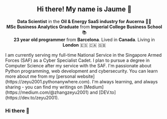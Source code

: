 <h2 align='center'> Hi there! My name is Jaume 👋 </h2>

<p align='center'>
  <b>Data Scientist</b> in the <b>Oil & Energy SaaS industry for Aucerna</b> 👨‍💻 </br>
  <b>MSc Business Analytics Graduate</b> from <b>Imperial College Business School</b> 📚 </br>
  <b>23 year old programmer</b> from <b>Barcelona</b>. Lived in <b>Canada</b>. Living in <b>London</b> 🇪🇸 🇨🇦 🇬🇧</br>
</p>

<p>I am currently serving my full-time National Service in the Singapore Armed Forces (SAF) as a Cyber Specialist Cadet. I plan to pursue a 
degree in Computer Science after my service with the SAF. I'm passionate about Python programming, web development and cybersecurity. You can 
learn more about me from my [personal website](https://zeyu2001.pythonanywhere.com). I'm always learning, and always sharing - you can find my writings on 
[Medium](https://medium.com/@zhangzeyu2001) and [DEV.to](https://dev.to/zeyu2001). 






### Hi there 👋

<!--
**JaumeClave/JaumeClave** is a ✨ _special_ ✨ repository because its `README.md` (this file) appears on your GitHub profile.

Here are some ideas to get you started:

- 🔭 I’m currently working on ...
- 🌱 I’m currently learning ...
- 👯 I’m looking to collaborate on ...
- 🤔 I’m looking for help with ...
- 💬 Ask me about ...
- 📫 How to reach me: ...
- 😄 Pronouns: ...
- ⚡ Fun fact: ...
-->
